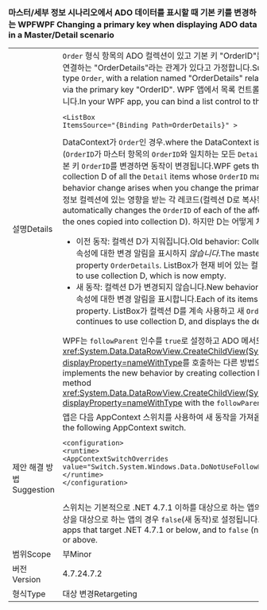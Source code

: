 ### <a name="wpf-changing-a-primary-key-when-displaying-ado-data-in-a-masterdetail-scenario"></a><span data-ttu-id="20284-101">마스터/세부 정보 시나리오에서 ADO 데이터를 표시할 때 기본 키를 변경하는 WPF</span><span class="sxs-lookup"><span data-stu-id="20284-101">WPF Changing a primary key when displaying ADO data in a Master/Detail scenario</span></span>

|   |   |
|---|---|
|<span data-ttu-id="20284-102">설명</span><span class="sxs-lookup"><span data-stu-id="20284-102">Details</span></span>|<span data-ttu-id="20284-103"><code>Order</code> 형식 항목의 ADO 컬렉션이 있고 기본 키 &quot;OrderID&quot;를 통해 ADO 컬렉션을 <code>Detail</code> 형식 항목의 컬렉션에 연결하는 &quot;OrderDetails&quot;라는 관계가 있다고 가정합니다.</span><span class="sxs-lookup"><span data-stu-id="20284-103">Suppose you have an ADO collection of items of type <code>Order</code>, with a relation named &quot;OrderDetails&quot; relating it to a collection of items of type <code>Detail</code> via the primary key &quot;OrderID&quot;.</span></span> <span data-ttu-id="20284-104">WPF 앱에서 목록 컨트롤을 지정된 순서에 대한 세부 정보에 바인딩할 수 있습니다.</span><span class="sxs-lookup"><span data-stu-id="20284-104">In your WPF app, you can bind a list control to the details for a given order:</span></span><pre><code class="lang-xml">&lt;ListBox ItemsSource=&quot;{Binding Path=OrderDetails}&quot; &gt;&#13;&#10;</code></pre><span data-ttu-id="20284-105">DataContext가 <code>Order</code>인 경우.</span><span class="sxs-lookup"><span data-stu-id="20284-105">where the DataContext is an <code>Order</code>.</span></span> <span data-ttu-id="20284-106">WPF는 <code>OrderDetails</code> 속성의 값(<code>OrderID</code>가 마스터 항목의 <code>OrderID</code>와 일치하는 모든 <code>Detail</code> 항목의 컬렉션 D)을 가져옵니다. 마스터 항목의 기본 키 <code>OrderID</code>를 변경하면 동작이 변경됩니다.</span><span class="sxs-lookup"><span data-stu-id="20284-106">WPF gets the value of the <code>OrderDetails</code> property - a collection D of all the <code>Detail</code> items whose <code>OrderID</code> matches the <code>OrderID</code> of the master item.The behavior change arises when you change the primary key <code>OrderID</code> of the master item.</span></span> <span data-ttu-id="20284-107">ADO는 세부 정보 컬렉션에 있는 영향을 받는 각 레코드(컬렉션 D로 복사된 레코드)의 <code>OrderID</code>를 자동으로 변경합니다.</span><span class="sxs-lookup"><span data-stu-id="20284-107">ADO automatically changes the <code>OrderID</code> of each of the affected records in the Details collection (namely the ones copied into collection D).</span></span>  <span data-ttu-id="20284-108">하지만 D는 어떻게 처리될까요?</span><span class="sxs-lookup"><span data-stu-id="20284-108">But what happens to D?</span></span><ul><li><span data-ttu-id="20284-109">이전 동작: 컬렉션 D가 지워집니다.</span><span class="sxs-lookup"><span data-stu-id="20284-109">Old behavior:   Collection D is cleared.</span></span>   <span data-ttu-id="20284-110">마스터 항목이 <code>OrderDetails</code> 속성에 대한 변경 알림을 표시하지 <em>않습니다</em>.</span><span class="sxs-lookup"><span data-stu-id="20284-110">The master item does <em>not</em> raise a change notification for property <code>OrderDetails</code>.</span></span>  <span data-ttu-id="20284-111">ListBox가 현재 비어 있는 컬렉션 D를 계속 사용합니다.</span><span class="sxs-lookup"><span data-stu-id="20284-111">The ListBox continues to use collection D, which is now empty.</span></span></li><li><span data-ttu-id="20284-112">새 동작: 컬렉션 D가 변경되지 않습니다.</span><span class="sxs-lookup"><span data-stu-id="20284-112">New behavior:  Collection D is unchanged.</span></span>   <span data-ttu-id="20284-113">각 항목이 <code>OrderID</code> 속성에 대한 변경 알림을 표시합니다.</span><span class="sxs-lookup"><span data-stu-id="20284-113">Each of its items raises a change notification for the <code>OrderID</code> property.</span></span>  <span data-ttu-id="20284-114">ListBox가 컬렉션 D를 계속 사용하고 새 <code>OrderID</code>와 함께 세부 정보를 표시합니다.</span><span class="sxs-lookup"><span data-stu-id="20284-114">The ListBox continues to use collection D, and displays the details with the new <code>OrderID</code>.</span></span></li></ul><span data-ttu-id="20284-115">WPF는 <code>followParent</code> 인수를 <code>true</code>로 설정하고 ADO 메서드 <xref:System.Data.DataRowView.CreateChildView(System.Data.DataRelation,System.Boolean)?displayProperty=nameWithType>를 호출하는 다른 방법으로 컬렉션 D를 만들어 새 동작을 구현합니다.</span><span class="sxs-lookup"><span data-stu-id="20284-115">WPF implements the new behavior by creating collection D in a different way:  by calling the ADO method <xref:System.Data.DataRowView.CreateChildView(System.Data.DataRelation,System.Boolean)?displayProperty=nameWithType> with the <code>followParent</code> argument set to <code>true</code>.</span></span>|
|<span data-ttu-id="20284-116">제안 해결 방법</span><span class="sxs-lookup"><span data-stu-id="20284-116">Suggestion</span></span>|<span data-ttu-id="20284-117">앱은 다음 AppContext 스위치를 사용하여 새 동작을 가져옵니다.</span><span class="sxs-lookup"><span data-stu-id="20284-117">An app gets the new behavior by using the following AppContext switch.</span></span><pre><code class="lang-xml">&lt;configuration&gt;&#13;&#10;&lt;runtime&gt;&#13;&#10;&lt;AppContextSwitchOverrides value=&quot;Switch.System.Windows.Data.DoNotUseFollowParentWhenBindingToADODataRelation=false&quot;/&gt;&#13;&#10;&lt;/runtime&gt;&#13;&#10;&lt;/configuration&gt;&#13;&#10;&#13;&#10;</code></pre><span data-ttu-id="20284-118">스위치는 기본적으로 .NET 4.7.1 이하를 대상으로 하는 앱의 경우 <code>true</code>(이전 동작)로 설정되고, .NET 4.7.2 이상을 대상으로 하는 앱의 경우 <code>false</code>(새 동작)로 설정됩니다.</span><span class="sxs-lookup"><span data-stu-id="20284-118">The switch defaults to <code>true</code> (old behavior) for apps that target .NET 4.7.1 or below, and to <code>false</code> (new behavior) for apps that target .NET 4.7.2 or above.</span></span>|
|<span data-ttu-id="20284-119">범위</span><span class="sxs-lookup"><span data-stu-id="20284-119">Scope</span></span>|<span data-ttu-id="20284-120">부</span><span class="sxs-lookup"><span data-stu-id="20284-120">Minor</span></span>|
|<span data-ttu-id="20284-121">버전</span><span class="sxs-lookup"><span data-stu-id="20284-121">Version</span></span>|<span data-ttu-id="20284-122">4.7.2</span><span class="sxs-lookup"><span data-stu-id="20284-122">4.7.2</span></span>|
|<span data-ttu-id="20284-123">형식</span><span class="sxs-lookup"><span data-stu-id="20284-123">Type</span></span>|<span data-ttu-id="20284-124">대상 변경</span><span class="sxs-lookup"><span data-stu-id="20284-124">Retargeting</span></span>|

